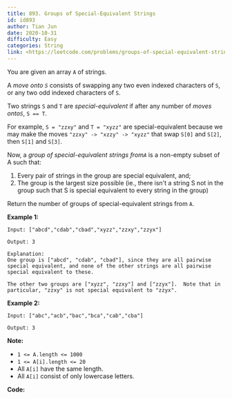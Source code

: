 ```yaml
---
title: 893. Groups of Special-Equivalent Strings
id: id893
author: Tian Jun
date: 2020-10-31
difficulty: Easy
categories: String
link: <https://leetcode.com/problems/groups-of-special-equivalent-strings/description/>
---
```


You are given an array `A` of strings.

A _move  onto `S`_ consists of swapping any two even indexed characters of
`S`, or any two odd indexed characters of `S`.

Two strings `S` and `T` are  _special-equivalent_  if after any number of
_moves onto`S`_, `S == T`.

For example, `S = "zzxy"` and `T = "xyzz"` are special-equivalent because we
may make the moves `"zzxy" -> "xzzy" -> "xyzz"` that swap `S[0]` and `S[2]`,
then `S[1]` and `S[3]`.

Now, a _group of special-equivalent strings from`A`_ is a non-empty subset of
A such that:

  1. Every pair of strings in the group are special equivalent, and;
  2. The group is the largest size possible (ie., there isn't a string S not in the group such that S is special equivalent to every string in the group)

Return the number of groups of special-equivalent strings from `A`.



**Example 1:**
            
	Input: ["abcd","cdab","cbad","xyzz","zzxy","zzyx"]    
	Output: 3    
	Explanation:    One group is ["abcd", "cdab", "cbad"], since they are all pairwise special equivalent, and none of the other strings are all pairwise special equivalent to these.        The other two groups are ["xyzz", "zzxy"] and ["zzyx"].  Note that in particular, "zzxy" is not special equivalent to "zzyx".    

**Example 2:**
            
	Input: ["abc","acb","bac","bca","cab","cba"]    
	Output: 3



**Note:**

  * `1 <= A.length <= 1000`
  * `1 <= A[i].length <= 20`
  * All `A[i]` have the same length.
  * All `A[i]` consist of only lowercase letters.


**Code:**

